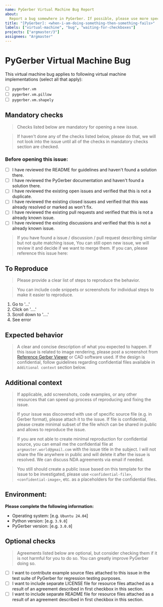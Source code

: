 ```yaml
---
name: PyGerber Virtual Machine Bug Report
about:
  Report a bug somewhere in PyGerber. If possible, please use more specific templates.
title: "[PyGerber]: <when-i-am-doing-something-then-something-fails>"
labels: ["virtual-machine", "bug", "waiting-for-checkboxes"]
projects: ["argmaster/3"]
assignees: "Argmaster"
---
```


# PyGerber Virtual Machine Bug

This virtual machine bug applies to following virtual machine implementations (select
all that apply):

- [ ] `pygerber.vm`
- [ ] `pygerber.vm.pillow`
- [ ] `pygerber.vm.shapely`

## Mandatory checks

> Checks listed below are mandatory for opening a new issue.

> If haven't done any of the checks listed below, please do that, we will not look into
> the issue until all of the checks in mandatory checks section are checked.

### Before opening this issue:

- [ ] I have reviewed the README for guidelines and haven't found a solution there.
- [ ] I have reviewed the PyGerber documentation and haven't found a solution there.
- [ ] I have reviewed the existing open issues and verified that this is not a
      duplicate.
- [ ] I have reviewed the existing closed issues and verified that this was already
      resolved or marked as won't fix.
- [ ] I have reviewed the existing pull requests and verified that this is not a already
      known issue.
- [ ] I have reviewed the existing discussions and verified that this is not a already
      known issue.

> If you have found a issue / discussion / pull request describing similar but not quite
> matching issue, You can still open new issue, we will review it and decide if we want
> to merge them. If you can, please reference this issue here:

## To Reproduce

> Please provide a clear list of steps to reproduce the behavior.

> You can include code snippets or screenshots for individual steps to make it easier to
> reproduce.

1. Go to '...'
2. Click on '....'
3. Scroll down to '....'
4. See error

## Expected behavior

> A clear and concise description of what you expected to happen. If this issue is
> related to image rendering, please post a screenshot from
> [Reference Gerber Viewer](https://gerber-viewer.ucamco.com/) or CAD software used. If
> the design is confidential, follow guidelines regarding confidential files available
> in `Additional context` section below.

## Additional context

> If applicable, add screenshots, code examples, or any other resources that can speed
> up process of reproducing and fixing the issue.

> If your issue was discovered with use of specific source file (e.g. in Gerber format),
> please attach it to the issue. If file is confidential, please create minimal subset
> of the file which can be shared in public and allows to reproduce the issue.

> If you are not able to create minimal reproduction for confidential source, you can
> email me the confidential file at `argmaster.world@gmail.com` with the issue title in
> the subject. I will not share the file anywhere in public and will delete it after the
> issue is resolved. We can discuss NDA agreements via email if needed.

> You still should create a public issue based on this template for the issue to be
> investigated, please use `<confidential-file>`, `<confidential-image>`, etc. as a
> placeholders for the confidential files.

## Environment:

**Please complete the following information:**

- Operating system: [e.g. `Ubuntu 24.04`]
- Python version: [e.g. `3.9.0`]
- PyGerber version: [e.g. `3.0.0`]

## Optional checks

> Agreements listed below are optional, but consider checking them if it is not harmful
> for you to do so. You can greatly improve PyGerber doing so.

- [ ] I want to contribute example source files attached to this issue in the test suite
      of PyGerber for regression testing purposes.
- [ ] I want to include separate LICENSE file for resource files attached as a result of
      an agreement described in first checkbox in this section.
- [ ] I want to include separate README file for resource files attached as a result of
      an agreement described in first checkbox in this section.
